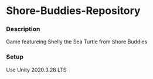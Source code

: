 # Shore-Buddies-Repository

### Description
Game featureing Shelly the Sea Turtle from Shore Buddies

### Setup
Use Unity 2020.3.28 LTS
